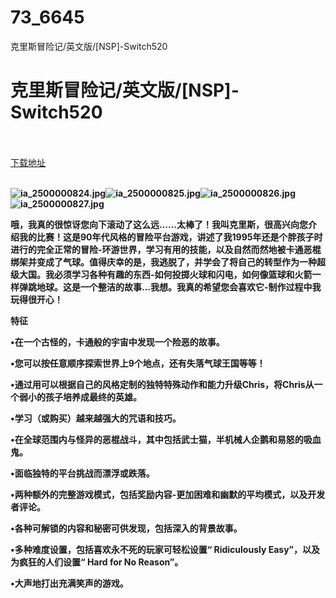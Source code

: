 # 73_6645
克里斯冒险记/英文版/[NSP]-Switch520
# 克里斯冒险记/英文版/[NSP]-Switch520
 <br/></br>
[下载地址](https://www.switch520.cc/article/6645 "下载地址")
<br/></br>

<p><span><strong><img src="https://www.switch520.cc/muke_img/upload_art_20201017-3_eb0a17d2a0ea49d908fd3ce632efdeed.jpg" alt="ia_2500000824.jpg" title="ia_2500000824.jpg"><img src="https://www.switch520.cc/muke_img/upload_art_20201017-3_0b574fe89faed4c993f0a9599040fe4f.jpg" alt="ia_2500000825.jpg" title="ia_2500000825.jpg"><img src="https://www.switch520.cc/muke_img/upload_art_20201017-3_b68725c9b3ec5fe7657144a211d309f5.jpg" alt="ia_2500000826.jpg" title="ia_2500000826.jpg"><img src="https://www.switch520.cc/muke_img/upload_art_20201017-3_3e88feb4f4f0f89b8b959e4d9862d09d.jpg" alt="ia_2500000827.jpg" title="ia_2500000827.jpg"> &nbsp; <br></strong></span></p>
<p></p>
<p><span><strong>哦，我真的很惊讶您向下滚动了这么远……太棒了！我叫克里斯，很高兴向您介绍我的比赛！这是90年代风格的冒险平台游戏，讲述了我1995年还是个胖孩子时进行的完全正常的冒险-环游世界，学习有用的技能，以及自然而然地被卡通恶棍绑架并变成了气球。值得庆幸的是，我逃脱了，并学会了将自己的转型作为一种超级大国。我必须学习各种有趣的东西-如何投掷火球和闪电，如何像篮球和火箭一样弹跳地球。这是一个整洁的故事…我想。我真的希望您会喜欢它-制作过程中我玩得很开心！</strong></span></p>
<p><span><strong>特征</strong></span></p>
<p></p>
<p><span><strong>•在一个古怪的，卡通般的宇宙中发现一个险恶的故事。</strong></span></p>
<p><span><strong>•您可以按任意顺序探索世界上9个地点，还有失落气球王国等等！</strong></span></p>
<p><span><strong>•通过用可以根据自己的风格定制的独特特殊动作和能力升级Chris，将Chris从一个弱小的孩子培养成最终的英雄。</strong></span></p>
<p><span><strong>•学习（或购买）越来越强大的咒语和技巧。</strong></span></p>
<p><span><strong>•在全球范围内与怪异的恶棍战斗，其中包括武士猫，半机械人企鹅和易怒的吸血鬼。</strong></span></p>
<p><span><strong>•面临独特的平台挑战而漂浮或跌落。</strong></span></p>
<p><span><strong>•两种额外的完整游戏模式，包括奖励内容-更加困难和幽默的平均模式，以及开发者评论。</strong></span></p>
<p><span><strong>•各种可解锁的内容和秘密可供发现，包括深入的背景故事。</strong></span></p>
<p><span><strong>•多种难度设置，包括喜欢永不死的玩家可轻松设置“ Ridiculously Easy”，以及为疯狂的人们设置“ Hard for No Reason”。</strong></span></p>
<p><span><strong>•大声地打出充满笑声的游戏。</strong></span></p>
<p></p>
<p></p>

